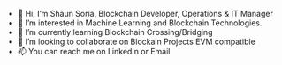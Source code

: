 - 👋 Hi, I’m Shaun Soria, Blockchain Developer, Operations & IT Manager
- 👀 I’m interested in Machine Learning and Blockchain Technologies.
- 🌱 I’m currently learning Blockchain Crossing/Bridging
- 💞️ I’m looking to collaborate on Blockain Projects EVM compatible
- 📫 You can reach me on LinkedIn or Email

